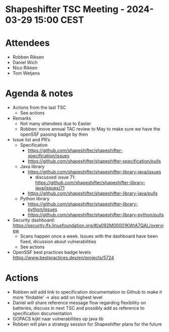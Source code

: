 # Shapeshifter TSC Meeting - 2024-03-29 15:00 CEST

# Attendees
- Robben Riksen
- Daniel Wich
- Nico Rikken
- Tom Wetjens

# Agenda & notes
- Actions from the last TSC
  - See actions
- Remarks
    - Not many attendees due to Easter 
    - Robben: move annual TAC review to May to make sure we have the openSSF passing badge by then
- Issue list and PR’s
  - Specification
      - https://github.com/shapeshifter/shapeshifter-specification/issues
      - https://github.com/shapeshifter/shapeshifter-specification/pulls
  - Java library
      - https://github.com/shapeshifter/shapeshifter-library-java/issues
           - discussed issue 71: https://github.com/shapeshifter/shapeshifter-library-java/issues/71
      - https://github.com/shapeshifter/shapeshifter-library-java/pulls
  - Python library
      - https://github.com/shapeshifter/shapeshifter-library-python/issues
      - https://github.com/shapeshifter/shapeshifter-library-python/pulls
- Security dashboard: https://security.lfx.linuxfoundation.org/#/a092M00001KWtA7QAL/overview
  - Scans happen once a week. Issues with the dashboard have been fixed, dicussion about vulnerabilities
  - See actions
- OpenSSF best practices badge levels https://www.bestpractices.dev/en/projects/5724

# Actions
- Robben will add link to specification documentation to Github to make it more 'findable' -> also add on highest level
- Daniel will share reference message flow regarding flexibility on batteries, discuss in next TSC and possibly add as reference to specification documentation 
- GOPACS kijkt naar vulnerabilities op java lib
- Robben will plan a strategy session for Shapeshifter plans for the future
